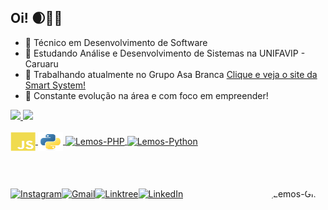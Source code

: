 ## Oi! 🌒👨‍🚀

- 🔭 Técnico em Desenvolvimento de Software
- 📖 Estudando Análise e Desenvolvimento de Sistemas na UNIFAVIP - Caruaru
- 💼 Trabalhando atualmente no Grupo Asa Branca <a target="_blank" href="https://br.linkedin.com/company/grupo-asa-brancape">Clique e veja o site da Smart System!<a>
- 🤔 Constante evolução na área e com foco em empreender!

<a href="https://github.com/gabelemos">
<img height="180em" src="https://github-readme-stats.vercel.app/api?username=gabelemos&show_icons=true&theme=dark&include_all_commits=true&count_private=true">
<img height="180em" src="https://github-readme-stats.vercel.app/api/top-langs/?username=gabelemos&layout=compact&langs_count=7&theme=dark"/>

<div style="display: inline_block"><br>
  <img align="center" alt="Lemos-Js" height="30" width="40" src="https://raw.githubusercontent.com/devicons/devicon/master/icons/javascript/javascript-plain.svg">
  <img align="center" alt="Lemos-Python" height="30" width="40" src="https://raw.githubusercontent.com/devicons/devicon/master/icons/python/python-original.svg">
  <img align="center" alt="Lemos-PHP" height="40" width="50" src="https://cdn.jsdelivr.net/gh/devicons/devicon@latest/icons/php/php-original.svg">
  <img align="center" alt="Lemos-Python" height="50" width="60" src="https://cdn.jsdelivr.net/gh/devicons/devicon@latest/icons/mysql/mysql-original-wordmark.svg">
</div>
  
<!-- ![Python](https://img.shields.io/badge/python-3670A0?style=for-the-badge&logo=python&logoColor=ffdd54)![JavaScript](https://img.shields.io/badge/JavaScript-F7DF1E?style=for-the-badge&logo=javascript&logoColor=black)![PHP](https://img.shields.io/badge/PHP-777BB4?style=for-the-badge&logo=php&logoColor=white)![HTML5](https://img.shields.io/badge/HTML5-E34F26?style=for-the-badge&logo=html5&logoColor=white) -->
  ##

  <br>

 [![Instagram](https://img.shields.io/badge/-Instagram-%23E4405F?style=for-the-badge&logo=instagram&logoColor=white)](https://www.instagram.com/cardimlemos/)[![Gmail](https://img.shields.io/badge/Gmail-333333?style=for-the-badge&logo=gmail&logoColor=red)](mailto:gabriellemoscardim@gmail.com)[![Linktree](https://img.shields.io/badge/linktree-39E09B?style=for-the-badge&logo=linktree&logoColor=white)](https://linktree.com/lemosdev)[![LinkedIn](https://img.shields.io/badge/LinkedIn-0077B5?style=for-the-badge&logo=linkedin&logoColor=white)](https://www.linkedin.com/in/gabelemos/)
  <img align="right" alt="Lemos-Gif" height="100" width="100" style="border-radius:50px;" src="https://i.postimg.cc/HL5gfmqL/LemosGit.gif">
